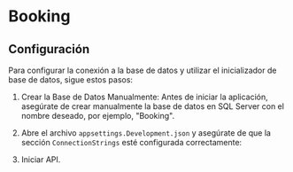 # Booking

## Configuración 

Para configurar la conexión a la base de datos y utilizar el inicializador de base de datos, sigue estos pasos:

1. Crear la Base de Datos Manualmente:	Antes de iniciar la aplicación, asegúrate de crear manualmente la base de datos en SQL Server con el nombre deseado, por ejemplo, "Booking".

2. Abre el archivo `appsettings.Development.json` y asegúrate de que la sección `ConnectionStrings` esté configurada correctamente:

3. Iniciar API.
